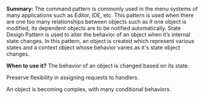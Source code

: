 **Summary:**
The command pattern is commonly used in the menu systems of many applications such as Editor, IDE, etc.
This pattern is used when there are one too many relationships between objects such as if one object is modified, its dependent objects are to be notified automatically. State Design Pattern is used to alter the behavior of an object when it’s internal state changes. In this pattern, an object is created which represent various states and a context object whose behavior varies as it's state object changes.

**When to use it?**
The behavior of an object is changed based on its state.

Preserve flexibility in assigning requests to handlers.

An object is becoming complex, with many conditional behaviors.